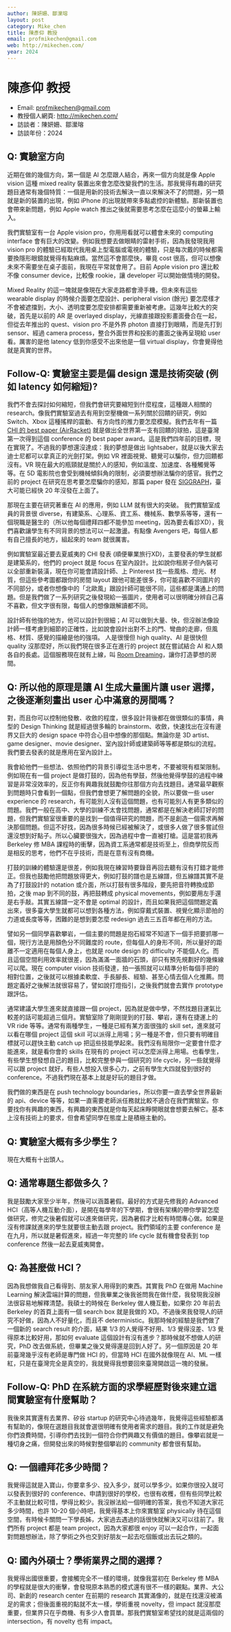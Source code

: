 ```yaml
---
author: 陳妍姍、鄒瀠瑢
layout: post
category: Mike_chen
title: 陳彥仰 教授
email: profmikechen@gmail.com
web: http://mikechen.com/
year: 2024
---
```


# 陳彥仰 教授

- Email: profmikechen@gmail.com
- 教授個人網頁: <http://mikechen.com/>
- 訪談者：陳妍姍、鄒瀠瑢
- 訪談年份：2024

## Q: 實驗室方向 

近期在做的幾個方向，第一個是 AI 怎麼跟人結合，再來一個方向就是像 Apple vision 這種 mixed reality 裝置出來會怎麼改變我們的生活。那我覺得有趣的研究題目通常有幾個特質：一個是用新的技術去解決一直以來解決不了的問題，另一類就是新的裝置的出現，例如 iPhone 的出現就帶來多點處控的新體驗。那新裝置也會帶來新問題，例如 Apple watch 推出之後就需要思考怎麼在這麼小的螢幕上輸入。

我們實驗室有一台 Apple vision pro，你用用看就可以體會未來的 computing interface 會有巨大的改變。例如我想要去做眼睛的雷射手術，因為我發現我用 vision pro 的體驗已經取代我用桌上型電腦或電視的體驗，只是每次戴的時候都需要換隱形眼鏡就覺得有點麻煩。當然這不會那麼快，畢竟 cost 很高，但可以想像未來不需要坐在桌子面前，我現在平常就會用了。目前 Apple vision pro 還比較不像 consumer device，比較像 rookie，讓 developer 可以開始做情境的開發。

Mixed Reality 的這一塊就是像現在大家走路都會滑手機，但未來有這些 wearable display 的時候介面要怎麼設計、peripheral vision (餘光) 要怎麼樣才不會被遮擋到，大小、透明度要怎麼安排都需要重新被考慮。這幾年比較大的突破，首先是以前的 AR 是 overlayed display，光線直接跟投影畫面疊合在一起，但從去年推出的 quest、vision pro 不是外界 photon 直接打到眼睛，而是先打到 sensor、經過 camera process，整合外面世界和投影的畫面之後再呈現給 user 看。厲害的是他 latency 低到你感受不出來他是一個 virtual display，你會覺得他就是真實的世界。

## Follow-Q: 實驗室主要是偏 design 還是技術突破 (例如 latency 如何縮短)?
我們不會去探討如何縮短，但我們會研究要縮短到什麼程度，這種跟人相關的 research。像我們實驗室過去有用到空壓機做一系列關於回饋的研究，例如 Switch、Xbox 這種搖桿的震動、有方向性的推力要怎麼模擬。我們去年有一篇 [CHI 的 best paper (AirRacket)](https://dl.acm.org/doi/10.1145/3491102.3502034) 就是做出全世界第一支有回饋的球拍，這是臺灣第一次得到這個 conference 的 best paper award。這是我們四年前的目標，現在實現了。不過我的夢想還沒達成：我的夢想是做出 lightsaber，就是以後大家去迪士尼都可以拿真正的光劍打架。例如 VR 裡面視覺、聽覺可以騙你，但力回饋都沒有。VR 現在最大的瓶頸就是關於人的感知，例如溫度、加速度、各種觸覺等等。在 5D 電影院也會受到機械傾斜角的限制，必須要想辦法騙你的感官。我們之前的 project 在研究在思考要怎麼騙你的感知，那篇 paper 發在 [SIGGRAPH](https://history.siggraph.org/learning/headblaster-a-wearable-approach-to-simulating-motion-perceptionusing-head-mounted-air-propulsion-jets-by-liu-yen-mao-lin-chandra-et-al/)，臺大可能已經快 20 年沒發在上面了。

那現在主要在研究著重在 AI 的應用，例如 LLM 就有很大的突破。
我們實驗室成員的背景很 diverse，有建築系、心理系、資工系、機械系、數學系等等，還有一個現職是醫生的（所以他每個禮拜四都不能參加 meeting，因為要去看診XD），我們喜歡讓學生有不同背景的想法可以一起激盪。有點像 Avengers 吧，每個人都有自己擅長的地方，組起來的 team 就很厲害。

例如實驗室最近要去夏威夷的 CHI 發表 (順便畢業旅行XD)，主要發表的學生就都是建築系的，他們的 project 就是 focus 在室內設計。比如說你租房子但內裝可以全部重新裝潢，現在你可能會請設計師、上 Pinterest 找一些風格、燈光、材質，但這些參考圖都跟你的房間 layout 跟他可能差很多，你可能喜歡不同圖片的不同部分，或者你想像中的「北歐風」跟設計師可能很不同，這些都是溝通上的問題。但是我們做了一系列研究之後發現給一張圖片，使用者可以很明確分辨自己喜不喜歡，但文字很有限，每個人的想像跟解讀都不同。

設計師有他強的地方，他可以設計到很細；AI 可以做到大量、快，但沒辦法像設計師一樣考慮到細節的正確性，比如說會設計出對不上的門、彎曲的走廊，但風格、材質、感覺的描繪是他的強項。
人是很慢但 high quality、AI 是很快但 quality 沒那麼好，所以我們現在很多正在進行的 project 就在嘗試結合 AI 和人類各自的長處。這個服務現在就有上線，叫 [Room Dreaming](https://www.roomdreaming.com/)，讓你打造夢想的房間。

## Q: 所以他的原理是讓 AI 生成大量圖片讓 user 選擇，之後逐漸刻畫出 user 心中滿意的房間嗎？
對，而且你可以控制他發散、收斂的程度，很多設計背後都在做很類似的事情，典型的 Design Thinking 就是經過很多輪的 brainstorm、收斂，快速找出在沒有邊界又巨大的 design space 中符合心目中想像的那個點。無論你是 3D artist、game designer、movie designer、室內設計師或建築師等等都是類似的流程。我們要去發表的就是應用在室內設計上。

我會給他們一些想法、依照他們的背景引導從生活中思考，不要被現有框架限制。例如現在有一個 project 是做打鼓的，因為他有學鼓，然後他覺得學鼓的過程中練習是非常沒效率的，反正你有興趣我就鼓勵你往那個方向去找題目。通常最早觀察到問題時只會看到一個點，但我們會想更了解問題的全貌，所以要做一些 user experience 的 research，有可能別人沒有這個問題，也有可能別人有更多類似的問題。我們一般在高中、大學的訓練不太會找問題，通常都是在解決老師訂好的問題，但我們實驗室很重要的是找到一個值得研究的問題，而不是創造一個需求再解決那個問題。但這不好找，因為很多時候已經被解決了，或很多人做了很多嘗試但還沒想到好點子。所以心臟要很強大，因為過程中會一直被打槍。這是當初我再 Berkeley 修 MBA 課程時的衝擊，因為資工系通常都是技術至上，但商學院反而是相反的思考，他們不在乎技術，而是在意有沒有商機。

打鼓的訓練的體驗還是很差，例如我現在練習時要錄音再回去聽有沒有打錯才能修正。但我也鼓勵他把問題放得更大，例如打鼓的譜也是五線譜，但五線譜其實不是為了打鼓設計的 notation 或介面，所以打鼓有很多階段，要先把音符轉換成節拍，之後 map 到不同的鼓，再把鼓轉成 physical movements，例如要用左手還是右手敲。其實五線譜一定不會是 optimal 的設計，而且如果我把這個問題定義出來，很多臺大學生就都可以想到各種方法，例如穿戴式裝置、視覺化顯示節拍的力道或長度等等，困難的是想到要怎麼 redesign 過去三五百年都在用的方法。

譬如另一個同學喜歡攀岩，一個主要的問題是抱石經常不知道下一個手把要抓哪一個，現行方法是用顏色分不同難度的 route，但每個人的身形不同，所以量好的距離不一定適用在每個人身上，也就是 route design 的 difficulty 不能個人化。而且這個空間利用效率就很差，因為滿滿一面牆的石頭，卻只有預先規劃好的幾條線可以爬。現在 computer vision 技術發達，拍一張照就可以精準分析每個手把的相對位置，之後就可以根據柔軟度、手長腳長、經驗、甚至心情去個人化推薦。問題定義好之後解法就很容易了，譬如說打燈指引，之後我們就會去實作 prototype 跟評估。

通常建議大學生進來就直接跟一個 project，因為就是做中學，不然找題目運氣比較差的話可能超過三個月。實驗室除了剛剛提到的打鼓、攀岩，還有在捷運上的 VR ride 等等。通常有兩種學生，一種是已經有某方面很強的 skill set，進來就可以看在哪個 project 這個 skill 可以派得上用場；另一種是不會，但只要有明確目標就可以趕快主動 catch up 把這些技能學起來。我們沒有局限你一定要會什麼才能進來，就是看你會的 skills 在現有的 project 可以怎麼派得上用場。也看學生，有些學生想發想自己的題目，比較完整參與一個研究的 life cycle，另一些就覺得可以跟 project 就好，有些人想投入很多心力，之前有學生大四就發到很好的 conference。不過我們現在基本上就是好玩的題目才做。

我們做的東西是在 push technology boundaries，所以你要一直去學全世界最新的 api、device 等等，如果一直需要老師派任務就比較不適合在我們實驗室。你要找你有興趣的東西，有興趣的東西就是你每天起床睜開眼就會想要去解它。基本上沒有技術上的要求，但會希望同學在態度上是積極主動的。

## Q: 實驗室大概有多少學生？
現在大概有十出頭人。

## Q: 通常專題生都做多久？
我是鼓勵大家至少半年，然後可以涵蓋暑假。最好的方式是先修我的 Advanced HCI（高等人機互動介面），是開在每學年的下學期，會很有架構的帶你學習怎麼做研究，修完之後暑假就可以進來做研究，因為暑假才比較有時間專心做。如果是沒有修課就進來的學生就要很主動去跟 project。我們領域的主要 conference 是在九月，所以就是暑假進來，經過一年完整的 life cycle 就有機會發表到 top conference 然後一起去夏威夷開會。

## Q: 為甚麼做 HCI？
因為我想做我自己看得到、朋友家人用得到的東西。其實我 PhD 在做用 Machine Learning 解決雲端計算的問題，但我畢業之後我爸問我在做什麼，我發現我沒辦法很容易地解釋清楚。我碩士的時候在 Berkeley 做人機互動，如果你 20 年前去 Berkeley 的首頁上面有一個 search box 就是我做的 XD。不過後來我發現人的研究不好做，因為人不好量化，而且不 deterministic。我那時候的經驗是我們做了一個新的 search result 的介面，結果 1/3 的人覺得不好用、1/3 覺得沒差、1/3 覺得原本比較好用，那如何 evaluate 這個設計有沒有進步？那時候就不想做人的研究，PhD 改去做系統，但畢業之後又覺得還是回到人好了。另一個原因是 20 年前臺灣幾乎沒有老師是專門做 HCI 的，但當時 HCI 在國外就像現在 AI、ML 一樣紅，只是在臺灣完全是真空的，我就覺得我想要回來臺灣開啟這一塊的發展。

## Follow-Q: PhD 在系統方面的求學經歷對後來建立這間實驗室有什麼幫助？
我後來其實還有去業界、矽谷 startup 的研究中心待過幾年，我覺得這些經驗都滿有幫助的，像現在選題目我就會選很明確有使用者需求的題目。我的工作就是避免你們浪費時間，引導你們去找到一個符合你們興趣又有價值的題目。像攀岩就是一種切身之痛，但開發出來的時候對整個攀岩的 community 都會很有幫助。

## Q: 一個禮拜花多少時間？
我覺得這就是入寶山，你要拿多少、投入多少，就可以學多少。如果你很投入就可以發表到很好的 conference、申請到很好的學校，也很有收穫，但有些同學比較不主動就比較可惜，學得比較少。我沒辦法給一個明確的答案，我也不知道大家花多少時間，也許 10-20 個小時吧，我覺得基本上你來實驗室 physically 待在這個空間，有時候卡關問一下學長姊，大家過去遇過的話很快就解決又可以往前了。我們所有 project 都是 team project，因為大家都很 enjoy 可以一起合作，一起面對問題想辦法，除了學術之外也交到好朋友一起去吃個飯或出去玩之類的。

## Q: 國內外碩士？學術業界之間的選擇？
我覺得出國很重要，會接觸完全不一樣的環境，就像我當初在 Berkeley 修 MBA 的學程就是很大的衝擊，會發現原本熟悉的模式還有很不一樣的觀點。業界、大公司、新創的 research center 在前期的 research 其實滿像的，就是在找還沒被滿足的需求；但後面重視的點就不太一樣，學術重視 novelty，但 impact 就沒那麼重要，但業界只在乎商機、有多少人會買單。那我們實驗室希望找的就是這兩個的 intersection，有 novelty 也有 impact。

